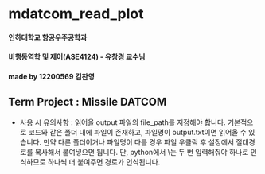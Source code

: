 # mdatcom_read_plot

#### 인하대학교 항공우주공학과

#### 비행동역학 및 제어(ASE4124) - 유창경 교수님

#### made by 12200569 김찬영


## Term Project : Missile DATCOM

- 사용 시 유의사항 : 읽어올 output 파일의 file_path를 지정해야 합니다. 기본적으로 코드와 같은 폴더 내에 파일이 존재하고, 파일명이 output.txt이면 읽어올 수 있습니다. 만약 다른 폴더이거나 파일명이 다를 경우 파일 우클릭 후 설정에서 절대경로를 복사해서 붙여넣으면 됩니다. 단, python에서 \\는 두 번 입력해줘야 하나로 인식하므로 하나씩 더 붙여주면 경로가 인식됩니다. 
